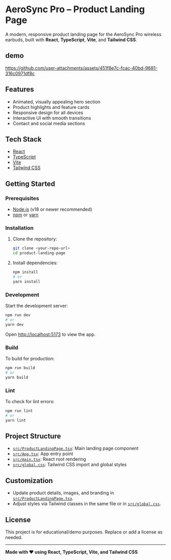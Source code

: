 # AeroSync Pro – Product Landing Page

A modern, responsive product landing page for the AeroSync Pro wireless earbuds, built with **React**, **TypeScript**, **Vite**, and **Tailwind CSS**.

## demo
https://github.com/user-attachments/assets/451f8e7c-fcac-40bd-9681-316c0971df8c

## Features

- Animated, visually appealing hero section
- Product highlights and feature cards
- Responsive design for all devices
- Interactive UI with smooth transitions
- Contact and social media sections


## Tech Stack

- [React](https://react.dev/)
- [TypeScript](https://www.typescriptlang.org/)
- [Vite](https://vitejs.dev/)
- [Tailwind CSS](https://tailwindcss.com/)

## Getting Started

### Prerequisites

- [Node.js](https://nodejs.org/) (v18 or newer recommended)
- [npm](https://www.npmjs.com/) or [yarn](https://yarnpkg.com/)

### Installation

1. Clone the repository:
   ```sh
   git clone <your-repo-url>
   cd product-landing-page
   ```

2. Install dependencies:
   ```sh
   npm install
   # or
   yarn install
   ```

### Development

Start the development server:
```sh
npm run dev
# or
yarn dev
```
Open [http://localhost:5173](http://localhost:5173) to view the app.

### Build

To build for production:
```sh
npm run build
# or
yarn build
```

### Lint

To check for lint errors:
```sh
npm run lint
# or
yarn lint
```

## Project Structure

- [`src/ProductLandingPage.tsx`](src/ProductLandingPage.tsx): Main landing page component
- [`src/App.tsx`](src/App.tsx): App entry point
- [`src/main.tsx`](src/main.tsx): React root rendering
- [`src/global.css`](src/global.css): Tailwind CSS import and global styles

## Customization

- Update product details, images, and branding in [`src/ProductLandingPage.tsx`](src/ProductLandingPage.tsx).
- Adjust styles via Tailwind classes in the same file or in [`src/global.css`](src/global.css).

## License

This project is for educational/demo purposes. Replace or add a license as needed.

---

**Made with ❤️ using React, TypeScript, Vite, and Tailwind CSS**